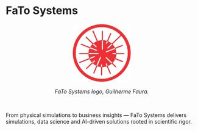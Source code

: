 # FaTo Systems
<p align="center">
  <img src="FaTo Systems.svg" width=30% heigth=30% alt="FaTo Systems logo, Guilherme Faura">
</p>

<p align="center"><em>FaTo Systems logo, Guilherme Faura.</em></p>

<br>

From physical simulations to business insights — FaTo Systems delivers simulations, data science and AI-driven solutions rooted in scientific rigor.
